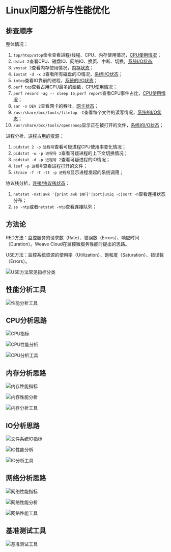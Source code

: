 # Linux问题分析与性能优化



## 排查顺序

整体情况：

1. `top/htop/atop`命令查看进程/线程、CPU、内存使用情况，[CPU使用情况](https://www.lijiaocn.com/soft/chapter1/cpu-usage-analysis.md)；
2. `dstat 2`查看CPU、磁盘IO、网络IO、换页、中断、切换，[系统I/O状态](https://www.lijiaocn.com/soft/chapter3/process_sys_io.md);
3. `vmstat 2`查看内存使用情况，[内存状态](https://www.lijiaocn.com/soft/chapter1/memory-stat.md)；
4. `iostat -d -x 2`查看所有磁盘的IO情况，[系统I/O状态](https://www.lijiaocn.com/soft/chapter3/process_sys_io.md)；
5. `iotop`查看IO靠前的进程，[系统的I/O状态](https://www.lijiaocn.com/soft/chapter3/process_sys_io.md)；
6. `perf top`查看占用CPU最多的函数，[CPU使用情况](https://www.lijiaocn.com/soft/chapter1/cpu-usage-analysis.md)；
7. `perf record -ag -- sleep 15;perf report`查看CPU事件占比，[CPU使用情况](https://www.lijiaocn.com/soft/chapter1/cpu-usage-analysis.md)；
8. `sar -n DEV 2`查看网卡的吞吐，[网卡状态](https://www.lijiaocn.com/soft/chapter1/network-nic-stat.md)；
9. `/usr/share/bcc/tools/filetop -C`查看每个文件的读写情况，[系统的I/O状态](https://www.lijiaocn.com/soft/chapter3/process_sys_io.md)；
10. `/usr/share/bcc/tools/opensnoop`显示正在被打开的文件，[系统的I/O状态](https://www.lijiaocn.com/soft/chapter3/process_sys_io.md)；

进程分析，[进程占用的资源](https://www.lijiaocn.com/soft/chapter1/process-resouce.md)：

1. `pidstat 2 -p 进程号`查看可疑进程CPU使用率变化情况；
2. `pidstat -w -p 进程号 2`查看可疑进程的上下文切换情况；
3. `pidstat -d -p 进程号 2`查看可疑进程的IO情况；
4. `lsof -p 进程号`查看进程打开的文件；
5. `strace -f -T -tt -p 进程号`显示进程发起的系统调用；

协议栈分析，[连接/协议栈状态](https://www.lijiaocn.com/soft/chapter1/network-stat.md)：

1. `netstat -nat|awk '{print awk $NF}'|sort|uniq -c|sort -n`查看连接状态分布；
2. `ss -ntp`或者`netstat -ntp`查看连接队列；

## 方法论

RED方法：监控服务的请求数（Rate）、错误数（Errors）、响应时间（Duration）。Weave Cloud在监控微服务性能时提出的思路。

USE方法：监控系统资源的使用率（Utilization）、饱和度（Saturation）、错误数（Errors）。

![USE方法常见指标分类](./Linux问题分析与性能优化.assets/use-metrics.png)

## 性能分析工具

![性能分析工具](./Linux问题分析与性能优化.assets/analyst-tool.png)

## CPU分析思路

![CPU指标](./Linux问题分析与性能优化.assets/cpu-metrics.png)

![CPU性能分析](./Linux问题分析与性能优化.assets/cpu-analyst.png)

![CPU分析工具](./Linux问题分析与性能优化.assets/cpu-tools.png)

## 内存分析思路

![内存性能指标](./Linux问题分析与性能优化.assets/memory-metrics.png)

![内存性能分析](./Linux问题分析与性能优化.assets/cpu-analyst.png)

![内存分析工具](./Linux问题分析与性能优化.assets/memory-tools.png)

## IO分析思路

![文件系统IO指标](./Linux问题分析与性能优化.assets/file-io-metrics.png)

![IO性能分析](./Linux问题分析与性能优化.assets/io-analyst.png)

![IO分析工具](./Linux问题分析与性能优化.assets/file-io-tools.png)

## 网络分析思路

![网络性能指标](./Linux问题分析与性能优化.assets/net-metrics.png)

![网络性能分析](./Linux问题分析与性能优化.assets/net-analyst.png)

![网络性能工具](./Linux问题分析与性能优化.assets/net-tools.png)

## 基准测试工具

![基准测试工具](./Linux问题分析与性能优化.assets/benchmark-tool.png)